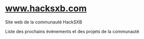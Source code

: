 # www.hacksxb.com

Site web de la communauté HackSXB

Liste des prochains évènements et des projets de la communauté
